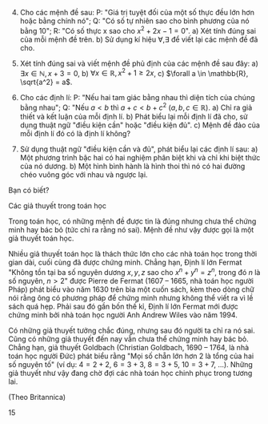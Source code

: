 4. Cho các mệnh đề sau:
   P: "Giá trị tuyệt đối của một số thực đều lớn hơn hoặc bằng chính nó";
   Q: "Có số tự nhiên sao cho bình phương của nó bằng 10";
   R: "Có số thực x sao cho $x^2 + 2x - 1 = 0$".
a) Xét tính đúng sai của mỗi mệnh đề trên.
b) Sử dụng kí hiệu $\forall, \exists$ để viết lại các mệnh đề đã cho.

5. Xét tính đúng sai và viết mệnh đề phủ định của các mệnh đề sau đây:
a) $\exists x \in \mathbb{N}, x + 3 = 0$,     b) $\forall x \in \mathbb{R}, x^2 + 1 \geq 2x$,     c) $\forall a \in \mathbb{R}, \sqrt{a^2} = a$.

6. Cho các định lí:
   P: "Nếu hai tam giác bằng nhau thì diện tích của chúng bằng nhau";
   Q: "Nếu $a < b$ thì $a + c < b + c^2$ $(a, b, c \in \mathbb{R})$.
a) Chỉ ra giả thiết và kết luận của mỗi định lí.
b) Phát biểu lại mỗi định lí đã cho, sử dụng thuật ngữ "điều kiện cần" hoặc "điều kiện đủ".
c) Mệnh đề đảo của mỗi định lí đó có là định lí không?

7. Sử dụng thuật ngữ "điều kiện cần và đủ", phát biểu lại các định lí sau:
a) Một phương trình bậc hai có hai nghiệm phân biệt khi và chỉ khi biệt thức của nó dương.
b) Một hình bình hành là hình thoi thì nó có hai đường chéo vuông góc với nhau và ngược lại.

Bạn có biết?

Các giả thuyết trong toán học

Trong toán học, có những mệnh đề được tin là đúng nhưng chưa thể chứng minh hay bác bỏ (tức chỉ ra rằng nó sai). Mệnh đề như vậy được gọi là một giả thuyết toán học.

Nhiều giả thuyết toán học là thách thức lớn cho các nhà toán học trong thời gian dài, cuối cùng đã được chứng minh. Chẳng hạn, Định lí lớn Fermat "Không tồn tại ba số nguyên dương $x, y, z$ sao cho $x^n + y^n = z^n$, trong đó $n$ là số nguyên, $n > 2$" được Pierre de Fermat (1607 – 1665, nhà toán học người Pháp) phát biểu vào năm 1630 trên bìa một cuốn sách, kèm theo dòng chữ nói rằng ông có phương pháp để chứng minh nhưng không thể viết ra vì lề sách quá hẹp. Phải sau đó gần bốn thế kỉ, Định lí lớn Fermat mới được chứng minh bởi nhà toán học người Anh Andrew Wiles vào năm 1994.

Có những giả thuyết tưởng chắc đúng, nhưng sau đó người ta chỉ ra nó sai. Cũng có những giả thuyết đến nay vẫn chưa thể chứng minh hay bác bỏ. Chẳng hạn, giả thuyết Goldbach (Christian Goldbach, 1690 – 1764, là nhà toán học người Đức) phát biểu rằng "Mọi số chẵn lớn hơn 2 là tổng của hai số nguyên tố" (ví dụ: $4 = 2 + 2$, $6 = 3 + 3$, $8 = 3 + 5$, $10 = 3 + 7$, ...). Những giả thuyết như vậy đang chờ đợi các nhà toán học chinh phục trong tương lai.

(Theo Britannica)

15